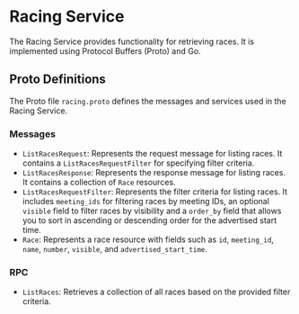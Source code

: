 # Racing Service

The Racing Service provides functionality for retrieving races. It is implemented using Protocol Buffers (Proto) and Go.

## Proto Definitions

The Proto file `racing.proto` defines the messages and services used in the Racing Service.

### Messages

- `ListRacesRequest`: Represents the request message for listing races. It contains a `ListRacesRequestFilter` for specifying filter criteria.
- `ListRacesResponse`: Represents the response message for listing races. It contains a collection of `Race` resources.
- `ListRacesRequestFilter`: Represents the filter criteria for listing races. It includes `meeting_ids` for filtering races by meeting IDs, an optional `visible` field to filter races by visibility and a `order_by` field that allows you to sort in ascending or descending order for the advertised start time.
- `Race`: Represents a race resource with fields such as `id`, `meeting_id`, `name`, `number`, `visible`, and `advertised_start_time`.

### RPC

- `ListRaces`: Retrieves a collection of all races based on the provided filter criteria.